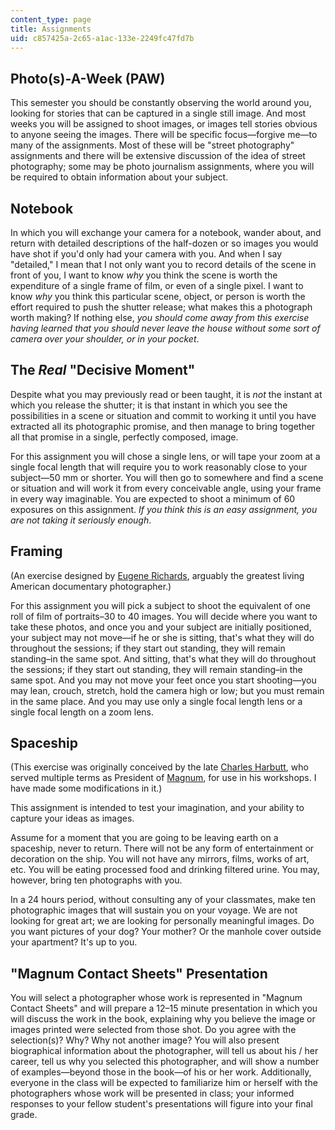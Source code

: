 ```yaml
---
content_type: page
title: Assignments
uid: c857425a-2c65-a1ac-133e-2249fc47fd7b
---
```


Photo(s)-A-Week (PAW)
---------------------

This semester you should be constantly observing the world around you, looking for stories that can be captured in a single still image. And most weeks you will be assigned to shoot images, or images tell stories obvious to anyone seeing the images. There will be specific focus—forgive me—to many of the assignments. Most of these will be "street photography" assignments and there will be extensive discussion of the idea of street photography; some may be photo journalism assignments, where you will be required to obtain information about your subject.

Notebook
--------

In which you will exchange your camera for a notebook, wander about, and return with detailed descriptions of the half-dozen or so images you would have shot if you'd only had your camera with you. And when I say "detailed," I mean that I not only want you to record details of the scene in front of you, I want to know _why_ you think the scene is worth the expenditure of a single frame of film, or even of a single pixel. I want to know _why_ you think this particular scene, object, or person is worth the effort required to push the shutter release; what makes this a photograph worth making? If nothing else, _you should come away from this exercise having learned that you should never leave the house without some sort of camera over your shoulder, or in your pocket_.

The _Real_ "Decisive Moment"
----------------------------

Despite what you may previously read or been taught, it is _not_ the instant at which you release the shutter; it is that instant in which you see the possibilities in a scene or situation and commit to working it until you have extracted all its photographic promise, and then manage to bring together all that promise in a single, perfectly composed, image.

For this assignment you will chose a single lens, or will tape your zoom at a single focal length that will require you to work reasonably close to your subject—50 mm or shorter. You will then go to somewhere and find a scene or situation and will work it from every conceivable angle, using your frame in every way imaginable. You are expected to shoot a minimum of 60 exposures on this assignment. _If you think this is an easy assignment, you are not taking it seriously enough_.

Framing
-------

(An exercise designed by [Eugene Richards](https://en.wikipedia.org/wiki/Eugene_Richards), arguably the greatest living American documentary photographer.)

For this assignment you will pick a subject to shoot the equivalent of one roll of film of portraits–30 to 40 images. You will decide where you want to take these photos, and once you and your subject are initially positioned, your subject may not move—if he or she is sitting, that's what they will do throughout the sessions; if they start out standing, they will remain standing–in the same spot. And sitting, that's what they will do throughout the sessions; if they start out standing, they will remain standing–in the same spot. And you may not move your feet once you start shooting—you may lean, crouch, stretch, hold the camera high or low; but you must remain in the same place. And you may use only a single focal length lens or a single focal length on a zoom lens.

Spaceship
---------

(This exercise was originally conceived by the late [Charles Harbutt](https://en.wikipedia.org/wiki/Charles_Harbutt), who served multiple terms as President of [Magnum](https://en.wikipedia.org/wiki/Magnum_Photos), for use in his workshops. I have made some modifications in it.)

This assignment is intended to test your imagination, and your ability to capture your ideas as images.

Assume for a moment that you are going to be leaving earth on a spaceship, never to return. There will not be any form of entertainment or decoration on the ship. You will not have any mirrors, films, works of art, etc. You will be eating processed food and drinking filtered urine. You may, however, bring ten photographs with you.

In a 24 hours period, without consulting any of your classmates, make ten photographic images that will sustain you on your voyage. We are not looking for great art; we are looking for personally meaningful images. Do you want pictures of your dog? Your mother? Or the manhole cover outside your apartment? It's up to you.

"Magnum Contact Sheets" Presentation
------------------------------------

You will select a photographer whose work is represented in "Magnum Contact Sheets" and will prepare a 12–15 minute presentation in which you will discuss the work in the book, explaining why you believe the image or images printed were selected from those shot. Do you agree with the selection(s)? Why? Why not another image? You will also present biographical information about the photographer, will tell us about his / her career, tell us why you selected this photographer, and will show a number of examples—beyond those in the book—of his or her work. Additionally, everyone in the class will be expected to familiarize him or herself with the photographers whose work will be presented in class; your informed responses to your fellow student's presentations will figure into your final grade.